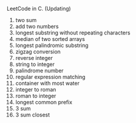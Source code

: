 LeetCode in C. (Updating)

1. two sum
2. add two numbers
3. longest substring without repeating characters
4. median of two sorted arrays
5. longest palindromic substring
6. zigzag conversion
7. reverse integer
8. string to integer
9. palindrome number
10. regular expression matching
11. container with most water
12. integer to roman
13. roman to integer
14. longest common prefix
15. 3 sum
16. 3 sum closest
